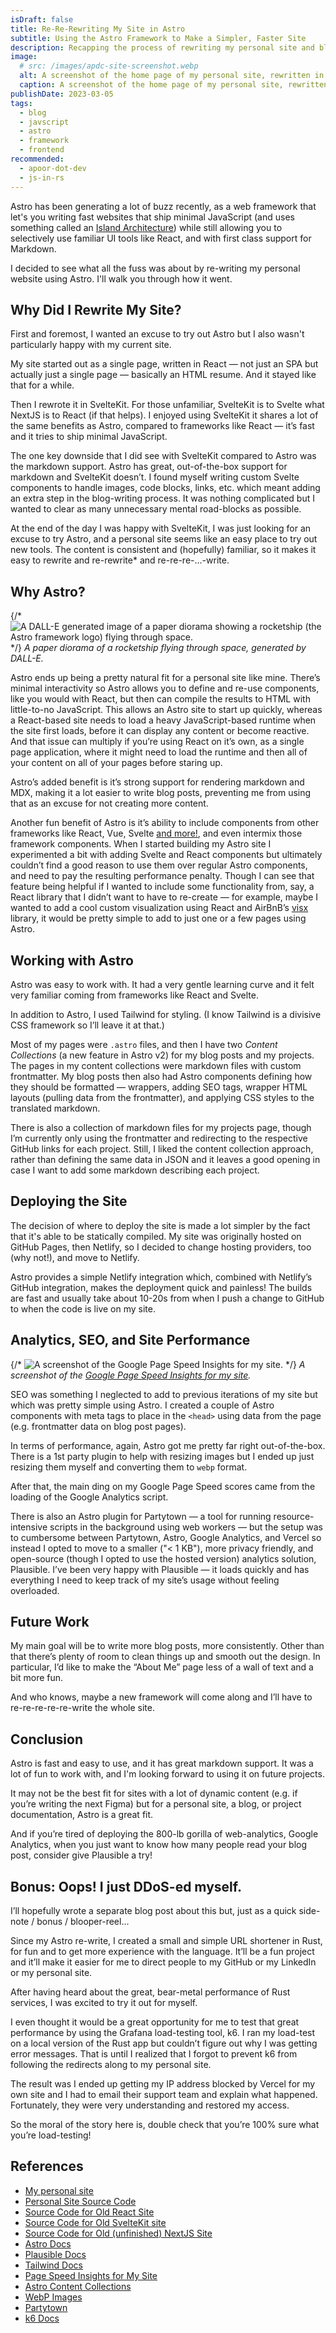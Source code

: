 ```yaml
---
isDraft: false
title: Re-Re-Rewriting My Site in Astro
subtitle: Using the Astro Framework to Make a Simpler, Faster Site
description: Recapping the process of rewriting my personal site and blog using the new Astro framework.
image:
  # src: /images/apdc-site-screenshot.webp
  alt: A screenshot of the home page of my personal site, rewritten in Astro.
  caption: A screenshot of the home page of my personal site, rewritten in Astro.
publishDate: 2023-03-05
tags:
  - blog
  - javscript
  - astro
  - framework
  - frontend
recommended:
  - apoor-dot-dev
  - js-in-rs
---
```


Astro has been generating a lot of buzz recently, as a web framework that let's you writing fast websites that ship minimal JavaScript (and uses something called an [Island Architecture](https://docs.astro.build/en/concepts/islands/)) while still allowing you to selectively use familiar UI tools like React, and with first class support for Markdown. 

I decided to see what all the fuss was about by re-writing my personal website using Astro. I'll walk you through how it went.


## Why Did I Rewrite My Site?

First and foremost, I wanted an excuse to try out Astro but I also wasn't particularly happy with my current site. 

My site started out as a single page, written in React — not just an SPA but actually just a single page — basically an HTML resume. And it stayed like that for a while.

Then I rewrote it in SvelteKit. For those unfamiliar, SvelteKit is to Svelte what NextJS is to React (if that helps). I enjoyed using SvelteKit it shares a lot of the same benefits as Astro, compared to frameworks like React — it’s fast and it tries to ship minimal JavaScript.

The one key downside that I did see with SvelteKit compared to Astro was the markdown support. Astro has great, out-of-the-box support for markdown and SvelteKit doesn’t. I found myself writing custom Svelte components to handle images, code blocks, links, etc. which meant adding an extra step in the blog-writing process. It was nothing complicated but I wanted to clear as many unnecessary mental road-blocks as possible.

At the end of the day I was happy with SvelteKit, I was just looking for an excuse to try Astro, and a personal site seems like an easy place to try out new tools. The content is consistent and (hopefully) familiar, so it makes it easy to rewrite and re-rewrite* and re-re-re-…-write.


## Why Astro?

{/* ![A DALL-E generated image of a paper diorama showing a rocketship (the Astro framework logo) flying through space. ](/images/astro-rewrite-dalle.webp) */}
_A paper diorama of a rocketship flying through space, generated by DALL-E._

Astro ends up being a pretty natural fit for a personal site like mine. There’s minimal interactivity so Astro allows you to define and re-use components, like you would with React, but then can compile the results to HTML with little-to-no JavaScript. This allows an Astro site to start up quickly, whereas a React-based site needs to load a heavy JavaScript-based runtime when the site first loads, before it can display any content or become reactive. And that issue can multiply if you’re using React on it’s own, as a single page application, where it might need to load the runtime and then all of your content on all of your pages before staring up.

Astro’s added benefit is it’s strong support for rendering markdown and MDX, making it a lot easier to write blog posts, preventing me from using that as an excuse for not creating more content.

Another fun benefit of Astro is it’s ability to include components from other frameworks like React, Vue, Svelte [and more!](https://docs.astro.build/en/guides/integrations-guide/#official-integrations), and even intermix those framework components. When I started building my Astro site I experimented a bit with adding Svelte and React components but ultimately couldn’t find a good reason to use them over regular Astro components, and need to pay the resulting performance penalty. Though I can see that feature being helpful if I wanted to include some functionality from, say, a React library that I didn’t want to have to re-create — for example, maybe I wanted to add a cool custom visualization using React and AirBnB’s [visx](https://airbnb.io/visx/) library, it would be pretty simple to add to just one or a few pages using Astro.


## Working with Astro

Astro was easy to work with. It had a very gentle learning curve and it felt very familiar coming from frameworks like React and Svelte.

In addition to Astro, I used Tailwind for styling. (I know Tailwind is a divisive CSS framework so I’ll leave it at that.)

Most of my pages were `.astro` files, and then I have two *Content Collections* (a new feature in Astro v2) for my blog posts and my projects. The pages in my content collections were markdown files with custom frontmatter. My blog posts then also had Astro components defining how they should be formatted — wrappers, adding SEO tags, wrapper HTML layouts (pulling data from the frontmatter), and applying CSS styles to the translated markdown.

There is also a collection of markdown files for my projects page, though I’m currently only using the frontmatter and redirecting to the respective GitHub links for each project. Still, I liked the content collection approach, rather than defining the same data in JSON and it leaves a good opening in case I want to add some markdown describing each project.


## Deploying the Site

The decision of where to deploy the site is made a lot simpler by the fact that it's able to be statically compiled. My site was originally hosted on GitHub Pages, then Netlify, so I decided to change hosting providers, too (why not!), and move to Netlify.

Astro provides a simple Netlify integration which, combined with Netlify’s GitHub integration, makes the deployment quick and painless! The builds are fast and usually take about 10-20s from when I push a change to GitHub to when the code is live on my site.  


## Analytics, SEO, and Site Performance

{/* ![A screenshot of the Google Page Speed Insights for my site.](/images/apdc-page-speed-screenshot.webp) */}
_A screenshot of the [Google Page Speed Insights for my site](https://pagespeed.web.dev/report?url=https%3A%2F%2Faustinpoor.com)._

SEO was something I neglected to add to previous iterations of my site but which was pretty simple using Astro. I created a couple of Astro components with meta tags to place in the `<head>` using data from the page (e.g. frontmatter data on blog post pages). 

In terms of performance, again, Astro got me pretty far right out-of-the-box. There is a 1st party plugin to help with resizing images but I ended up just resizing them myself and converting them to `webp` format.

After that, the main ding on my Google Page Speed scores came from the loading of the Google Analytics script.

There is also an Astro plugin for Partytown — a tool for running resource-intensive scripts in the background using web workers — but the setup was to cumbersome between Partytown, Astro, Google Analytics, and Vercel so instead I opted to move to a smaller ("< 1 KB"), more privacy friendly, and open-source (though I opted to use the hosted version) analytics solution, Plausible. I’ve been very happy with Plausible — it loads quickly and has everything I need to keep track of my site’s usage without feeling overloaded.


## Future Work

My main goal will be to write more blog posts, more consistently. Other than that there’s plenty of room to clean things up and smooth out the design. In particular, I’d like to make the “About Me” page less of a wall of text and a bit more fun.

And who knows, maybe a new framework will come along and I’ll have to re-re-re-re-re-write the whole site.


## Conclusion

Astro is fast and easy to use, and it has great markdown support. It was a lot of fun to work with, and I'm looking forward to using it on future projects.

It may not be the best fit for sites with a lot of dynamic content (e.g. if you’re writing the next Figma) but for a personal site, a blog, or project documentation, Astro is a great fit.

And if you’re tired of deploying the 800-lb gorilla of web-analytics, Google Analytics, when you just want to know how many people read your blog post, consider give Plausible a try!


## Bonus: Oops! I just DDoS-ed myself.

I’ll hopefully wrote a separate blog post about this but, just as a quick side-note / bonus / blooper-reel...

Since my Astro re-write, I created a small and simple URL shortener in Rust, for fun and to get more experience with the language. It’ll be a fun project and it’ll make it easier for me to direct people to my GitHub or my LinkedIn or my personal site.

After having heard about the great, bear-metal performance of Rust services, I was excited to try it out for myself.

I even thought it would be a great opportunity for me to test that great performance by using the Grafana load-testing tool, k6. I ran my load-test on a local version of the Rust app but couldn’t figure out why I was getting error messages. That is until I realized that I forgot to prevent k6 from following the redirects along to my personal site.

The result was I ended up getting my IP address blocked by Vercel for my own site and I had to email their support team and explain what happened. Fortunately, they were very understanding and restored my access.

So the moral of the story here is, double check that you’re 100% sure what you’re load-testing!


## References

- [My personal site](https://austinpoor.com)
- [Personal Site Source Code](https://github.com/a-poor/austinpoor-dot-com)
- [Source Code for Old React Site](https://github.com/a-poor/austinpoor-dot-com/releases/tag/old%2Freact)
- [Source Code for Old SvelteKit site](https://github.com/a-poor/austinpoor-dot-com/releases/tag/old%2Fsvelte-kit)
- [Source Code for Old (unfinished) NextJS Site](https://github.com/a-poor/austinpoor-dot-com/releases/tag/old%2Fnext)
- [Astro Docs](https://astro.build/)
- [Plausible Docs](https://plausible.io/)
- [Tailwind Docs](https://tailwindcss.com/)
- [Page Speed Insights for My Site](https://pagespeed.web.dev/report?url=https%3A%2F%2Faustinpoor.com)
- [Astro Content Collections](https://docs.astro.build/en/guides/content-collections)
- [WebP Images](https://developers.google.com/speed/webp)
- [Partytown](https://partytown.builder.io/)
- [k6 Docs](https://k6.io/)


